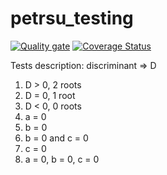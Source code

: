 # petrsu_testing
[![Quality gate](https://sonarcloud.io/api/project_badges/quality_gate?project=ChillMachine_petrsu_testing)](https://sonarcloud.io/summary/new_code?id=ChillMachine_petrsu_testing)
[![Coverage Status](https://coveralls.io/repos/github/ChillMachine/petrsu_testing/badge.svg?branch=main)](https://coveralls.io/github/ChillMachine/petrsu_testing?branch=main)


Tests description:
discriminant => D
1. D > 0, 2 roots
2. D = 0, 1 root
3. D < 0, 0 roots
4. a = 0
5. b = 0
6. b = 0 and c = 0
7. c = 0
8. a = 0, b = 0, c = 0
